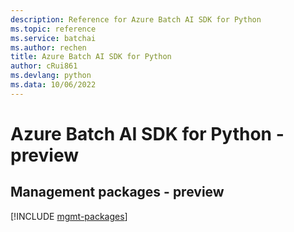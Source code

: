 ```yaml
---
description: Reference for Azure Batch AI SDK for Python
ms.topic: reference
ms.service: batchai
ms.author: rechen
title: Azure Batch AI SDK for Python
author: cRui861
ms.devlang: python
ms.data: 10/06/2022
---
```

# Azure Batch AI SDK for Python - preview

## Management packages - preview
[!INCLUDE [mgmt-packages](batch-ai-mgmt-index.md)]